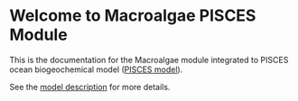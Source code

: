 # Welcome to Macroalgae PISCES Module


This is the documentation for the Macroalgae module integrated to PISCES ocean biogeochemical model ([PISCES model](https://www.pisces-community.org/index.php/model-description/)). 

See the [model description](Model/model.md) for more details.

 
